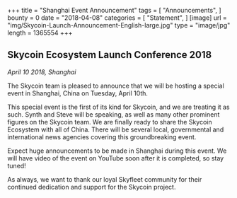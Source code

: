+++
title = "Shanghai Event Announcement"
tags = [ "Announcements", ]
bounty = 0
date = "2018-04-08"
categories = [ "Statement", ]
[image]
    url = "img/Skycoin-Launch-Announcement-English-large.jpg"
    type = "image/jpg"
    length = 1365554
+++

## Skycoin Ecosystem Launch Conference 2018

*April 10 2018, Shanghai*

The Skycoin team is pleased to announce that we will be hosting a special event in Shanghai, China on Tuesday, April 10th.

This special event is the first of its kind for Skycoin, and we are treating it as such.
Synth and Steve will be speaking, as well as many other prominent figures on the Skycoin team.
We are finally ready to share the Skycoin Ecosystem with all of China. There will be several local, governmental and international news agencies covering this groundbreaking event.

Expect huge announcements to be made in Shanghai during this event.
We will have video of the event on YouTube soon after it is completed, so stay tuned!

As always, we want to thank our loyal Skyfleet community for their continued dedication and support for the Skycoin project.
